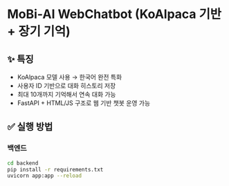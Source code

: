 # MoBi-AI WebChatbot (KoAlpaca 기반 + 장기 기억)

## ✨ 특징
- KoAlpaca 모델 사용 → 한국어 완전 특화
- 사용자 ID 기반으로 대화 히스토리 저장
- 최대 10개까지 기억해서 연속 대화 가능
- FastAPI + HTML/JS 구조로 웹 기반 챗봇 운영 가능

## ✅ 실행 방법

### 백엔드
```bash
cd backend
pip install -r requirements.txt
uvicorn app:app --reload
